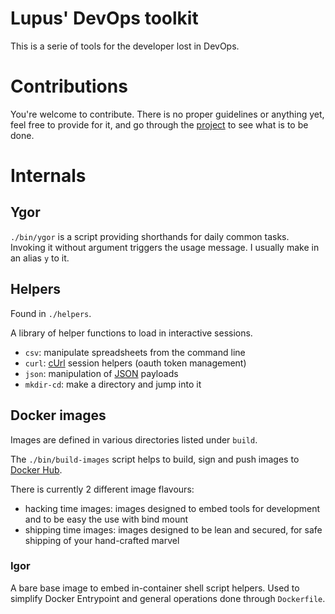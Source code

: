 # Lupus' DevOps toolkit

This is a serie of tools for the developer lost in DevOps.

# Contributions

You're welcome to contribute. There is no proper guidelines or anything yet, feel free to
provide for it, and go through the
[project](/LupusMichaelis/lupus-dev-toolkit/projects/1)
to see what is to be done.

# Internals

## Ygor

`./bin/ygor` is a script providing shorthands for daily common tasks. Invoking it without
argument triggers the usage message. I usually make in an alias `y` to it.

## Helpers

Found in `./helpers`.

A library of helper functions to load in interactive sessions.

* `csv`: manipulate spreadsheets from the command line
* `curl`: [cUrl](https://curl.se/) session helpers (oauth token management)
* `json`: manipulation of [JSON](https://www.json.org/json-en.html) payloads
* `mkdir-cd`: make a directory and jump into it

## Docker images

Images are defined in various directories listed under `build`.

The `./bin/build-images` script helps to build, sign and push images to
[Docker Hub](https://hub.docker.com/u/lupusmichaelis).

There is currently 2 different image flavours:

* hacking time images:
  images designed to embed tools for development and to be easy the use with bind mount
* shipping time images:
  images designed to be lean and secured, for safe shipping of your hand-crafted marvel

### Igor

A bare base image to embed in-container shell script helpers. Used to simplify Docker
Entrypoint and general operations done through `Dockerfile`.

